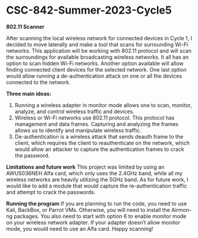 # CSC-842-Summer-2023-Cycle5

**802.11 Scanner**

After scanning the local wireless network for connected devices in Cycle 1, I decided to move laterally and make a tool that scans for surrounding Wi-Fi networks. This application will be working with 802.11 protocol and will scan the surroundings for available broadcasting wireless networks. It all has an option to scan hidden Wi-Fi networks. Another option available will allow finding connected client devices for the selected network. One last option would allow running a de-authentication attack on one or all the devices connected to the network.

**Three main ideas:**
1.	Running a wireless adapter in monitor mode allows one to scan, monitor, analyze, and control wireless traffic and devices.
2.	Wireless or Wi-Fi networks use 802.11 protocol. This protocol has management and data frames. Capturing and analyzing the frames allows us to identify and manipulate wireless traffic.
3.	De-authentication is a wireless attack that sends deauth frame to the client, which requires the client to reauthenticate on the network, which would allow an attacker to capture the authentication frames to crack the password.

**Limitations and future work**
This project was limited by using an AWUS036NEH Alfa card, which only uses the 2.4GHz band, while all my wireless networks are heavily utilizing the 5GHz band. As for future work, I would like to add a module that would capture the re-authentication traffic and attempt to crack the passwords.

**Running the program**
If you are planning to run the code, you need to use Kali, BackBox, or Parrot VMs. Otherwise, you will need to install the Airmon-ng packages. You also need to start with option 6 to enable monitor mode on your wireless network adapter. If your adapter doesn’t allow monitor mode, you would need to use an Alfa card. Happy scanning!
